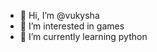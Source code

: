 - 👋 Hi, I’m @vukysha
- 👀 I’m interested in games
- 🌱 I’m currently learning python

<!---
vukysha/vukysha is a ✨ special ✨ repository because its `README.md` (this file) appears on your GitHub profile.
You can click the Preview link to take a look at your changes.
--->
